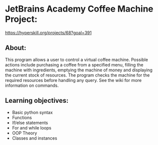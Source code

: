 # JetBrains Academy Coffee Machine Project:
https://hyperskill.org/projects/68?goal=391

## About: 
This program allows a user to control a virtual coffee machine. Possible actions include purchasing a coffee from a specified menu, filling the machine with ingredients, emptying the machine of money and displaying the current stock of resources. The program checks the machine for the required resources before handling any query. See the wiki for more information on commands.

## Learning objectives:
* Basic python syntax
* Functions
* If/else statements
* For and while loops
* OOP Theory
* Classes and instances
